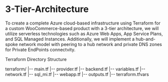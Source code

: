 # 3-Tier-Architecture

To create a complete Azure cloud-based infrastructure using Terraform for a custom WooCommerce-based product with a 3-tier architecture, we will utilize serverless technologies such as Azure Web Apps, App Service Plans, and SQL Managed Instances. 
Additionally, we will implement a hub-and-spoke network model with peering to a hub network and private DNS zones for Private EndPoints connectvity.


Terraform Directory Structure

terraform/
|-- main.tf
|-- provider.tf
|-- backend.tf
|-- variables.tf
|-- network.tf
|-- sql_mi.tf
|-- webapp.tf
|-- outputs.tf
|-- terraform.tfvars

